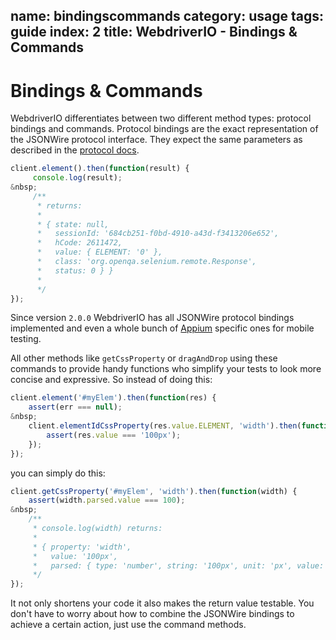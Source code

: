 name: bindingscommands
category: usage
tags: guide
index: 2
title: WebdriverIO - Bindings & Commands
---

Bindings & Commands
=====================

WebdriverIO differentiates between two different method types: protocol bindings and commands. Protocol bindings
are the exact representation of the JSONWire protocol interface. They expect the same parameters as described
in the [protocol docs](https://github.com/SeleniumHQ/selenium/wiki/JsonWireProtocol#Command_Detail).

```js
client.element().then(function(result) {
     console.log(result);
&nbsp;
     /**
      * returns:
      *
      * { state: null,
      *   sessionId: '684cb251-f0bd-4910-a43d-f3413206e652',
      *   hCode: 2611472,
      *   value: { ELEMENT: '0' },
      *   class: 'org.openqa.selenium.remote.Response',
      *   status: 0 } }
      *
      */
});
```

Since version `2.0.0` WebdriverIO has all JSONWire protocol bindings implemented and even a whole bunch of [Appium](http://appium.io/)
specific ones for mobile testing.

All other methods like `getCssProperty` or `dragAndDrop` using these commands to provide handy functions who simplify
your tests to look more concise and expressive. So instead of doing this:

```js
client.element('#myElem').then(function(res) {
    assert(err === null);
&nbsp;
    client.elementIdCssProperty(res.value.ELEMENT, 'width').then(function(res) {
        assert(res.value === '100px');
    });
});
```

you can simply do this:

```js
client.getCssProperty('#myElem', 'width').then(function(width) {
    assert(width.parsed.value === 100);
&nbsp;
    /**
     * console.log(width) returns:
     *
     * { property: 'width',
     *   value: '100px',
     *   parsed: { type: 'number', string: '100px', unit: 'px', value: 100 } }
     */
});
```

It not only shortens your code it also makes the return value testable. You don't have to worry about how to combine
the JSONWire bindings to achieve a certain action, just use the command methods.
